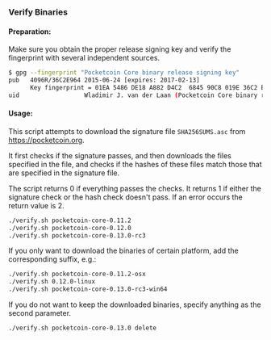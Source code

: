 ### Verify Binaries

#### Preparation:

Make sure you obtain the proper release signing key and verify the fingerprint with several independent sources.

```sh
$ gpg --fingerprint "Pocketcoin Core binary release signing key"
pub   4096R/36C2E964 2015-06-24 [expires: 2017-02-13]
      Key fingerprint = 01EA 5486 DE18 A882 D4C2  6845 90C8 019E 36C2 E964
uid                  Wladimir J. van der Laan (Pocketcoin Core binary release signing key) <laanwj@gmail.com>
```

#### Usage:

This script attempts to download the signature file `SHA256SUMS.asc` from https://pocketcoin.org.

It first checks if the signature passes, and then downloads the files specified in the file, and checks if the hashes of these files match those that are specified in the signature file.

The script returns 0 if everything passes the checks. It returns 1 if either the signature check or the hash check doesn't pass. If an error occurs the return value is 2.


```sh
./verify.sh pocketcoin-core-0.11.2
./verify.sh pocketcoin-core-0.12.0
./verify.sh pocketcoin-core-0.13.0-rc3
```

If you only want to download the binaries of certain platform, add the corresponding suffix, e.g.:

```sh
./verify.sh pocketcoin-core-0.11.2-osx
./verify.sh 0.12.0-linux
./verify.sh pocketcoin-core-0.13.0-rc3-win64
```

If you do not want to keep the downloaded binaries, specify anything as the second parameter.

```sh
./verify.sh pocketcoin-core-0.13.0 delete
```
